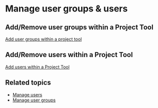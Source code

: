 # Manage user groups & users



## Add/Remove user groups within a Project Tool

[Add user groups within a project tool](./snippets/add-remove-user-groups-in-project-tool.md ':include')

## Add/Remove users within a Project Tool

[Add users within a Project Tool](./snippets/add-remove-users-in-project-tool.md ':include')

<!--## Remove user groups from a Project Tool

[Remove user groups from a project tool]()-->


## Related topics

- [Manage users](manage-users)
- [Manage user groups](manage-user-groups)

<!--# Manage user groups & users

**Topics**

- [Manage user groups within a project tool](#manage-user-groups-within-a-project-tool)
- [Manage users within a project tool](#manage-users-within-a-project-tool)-->

<!--- [Remove user groups from a project tool](#remove-user-groups-from-a-project-tool)-->



<!--## Manage user groups within a project tool

As a Subscription Admin or a Project Admin, you can manage following within a project tool or app:  
- User groups
- Permissions or Roles  

You can manage user groups and permissions/roles for the following tools:
- Confluence
- Fortify on Demand
- Jira
- Nexus IQ
- SonarQube

### To manage user groups for your project tool or app


1. From the side menu, click **Workspace**.
    
    The `<Subscription name>` screen appears, displaying all the systems added to your subscription.

    ![view systems](./images/view-systems.png)

1. Locate the required project, and then click the project.

    > **Note:** Alternatively, click three dots for more options, and then click **Manage Project**.

1. Click the tool for which you want to manage/add user groups, and then click the **Manage User Groups** tab.

1. In the **User Group** drop-down, select the required group. 
1. In **Select Role/Permission**, select the required role or permission, and then click **Update**. 

    The roles or permissions are updated in the portal as well as respective tools. Any permissions assigned via portal will override the previously assigned permissions in the tool.

    >**Note:** Any permissions assigned via portal will override the previously assigned permissions in NexusIQ at the app level.

## Manage users within a Project Tool

As a Subscription Admin or a Project Admin, you can manage users within a project tool or app. 

You can manage users for the following tools:
- Confluence
- JIRA
- Fortify on Demand
- Nexus IQ
- SonarQube

### To manage users for your project tool or app


1. From the side menu, click **Workspace**.
    
    The `<Subscription name>` screen appears, displaying all the systems added to your subscription.

    ![view systems](./images/view-systems.png)

1. Locate the required project, and then click the project.

    > **Note:** Alternatively, click three dots for more options, and then click **Manage Project**.

1. Click the tool for which you want to manage/add user groups, and then click the **Manage Users** tab.

1. If you want to manage users for **Jira**, **Confluence**, or **SonarQube**, just follow the on-screen instructions. 
1. If you want to manage users for **NexusIQ**, within the **Manage Users** tab: 
    - In the **User** drop-down, select the required user. 
    
    >**Note:** Users will appear here only if they were added in the [TechBiz portal](https://portal.techbiz.suite.gov.sg/).

    - In **Select Role/Permission**, select the required role or permission, and then click **Update**. 

    The roles or permissions are updated in the portal as well as respective tools.

1. If you want to manage users for **Fortify on Demand**, within the **Manage Users** tab:   
    - To **Manage user access**, select values in the **User(s)** field.  
    
       >**Note:** Users will appear here only if they were added in the [TechBiz portal](https://portal.techbiz.suite.gov.sg/).

    - To **Manage user role**, select values in the **User** and **Role** fields. 
    
    The roles or permissions are updated in the portal as well as respective tools.

### Related topics

- [Manage users](manage-users)
- [Manage user groups](manage-user-groups)
-->
<!--
## Remove user groups from a project tool

As a Subscription Admin or a Project Admin, you can remove permissions and roles within a project tool or app for the following tools:
- Confluence
- Jira
- Fortify on Demand
- Nexus IQ
- SonarQube

### To remove user groups for your project tool or app


1. From the side menu, click **Projects** to view all the projects in this subscription account.  
    >**Tip:** If needed, [Switch account](manage-account).

1. Click the required project.
    > **Note:** Alternately, click three dots for more options, and then click **Manage Project**.
    
1. Click the tool for which you want to remove user groups.
1. Click **Manage**, and then click **Manage/add users**.

    The **Manage Tool** window appears. 
    
    >**Note:** If you want to manage user groups for FOD, select **Manage Users** tab.   
    > - If you want to **Manage user access**, select values in the **User(s)** field.  
    > - If you want to **Manage user role**, select values in the **User** and **Role** fields. You can click **Role glossary** to learn more about roles. 
    
1. In the **App Name** and **User Group** fields, select the App and user group for which you want to update permissions or roles.  This step is not applicable for FOD.
1. Next to the permissions or roles that you want to remove, clear the check box. This step is not applicable for FOD.
1. Click **Update**.  

    The permissions or roles are updated.
-->


<!--
1. From the **Select function** dropdown list, select **Manage/add user group**. 

1. In the Select the req

    |Available Tools|Steps|
    |---|---|
    | **Confluence** |Provide value in the **User Group** field, and then select the required permissions. 
    | **Jira** |Provide value in the **User Group** field, and then select the required roles. 
    |**Fortify on Demand** |Select **Manage user access** or **Manage user role** as required.  <br>- If you want to **Manage user access**, select values in the **User(s)** field.  <br>- If you want to **Manage user role**, select values in the **User** and **Role** fields.|   
    | **Nexus IQ**| Provide value in the **User Group** field, and then select the required roles. 
    | **SonarQube**| Provide values in the **App Name** and **User Group** fields, and then select the required permissions.<br> The **Browse** permission is selected by default along with any other permission. 
    
1. Click **Update**.

-->